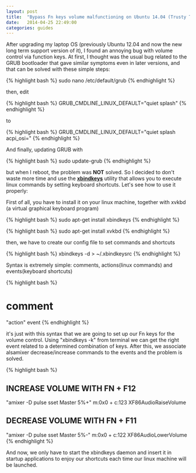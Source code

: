```yaml
---
layout: post
title:  "Bypass Fn keys volume malfunctioning on Ubuntu 14.04 (Trusty Tahr)"
date:   2014-04-25 22:49:00
categories: guides
---
```


After upgrading my laptop OS (previously Ubuntu 12.04 and now the new long term support version of it), I found an annoying bug with volume control via function keys. At first, I thought was the usual bug related to the GRUB bootloader that gave similar symptoms even in later versions, and that can be solved with these simple steps:

{% highlight bash %}
sudo nano /etc/default/grub
{% endhighlight %}

then, edit

{% highlight bash %}
GRUB_CMDLINE_LINUX_DEFAULT="quiet splash"
{% endhighlight %}

to

{% highlight bash %}
GRUB_CMDLINE_LINUX_DEFAULT="quiet splash acpi_osi="
{% endhighlight %}

And finally, updating GRUB with

{% highlight bash %}
sudo update-grub
{% endhighlight %}

but when I reboot, the problem was <b>NOT</b> solved. So I decided to don't waste more time and use the <a href="http://www.nongnu.org/xbindkeys/xbindkeys.html"><b>xbindkeys</b></a> utility that allows you to execute linux commands by setting keyboard shortcuts. Let's see how to use it properly:

First of all, you have to install it on your linux machine, together with xvkbd (a virtual graphical keyboard program)

{% highlight bash %}
sudo apt-get install xbindkeys
{% endhighlight %}

{% highlight bash %}
sudo apt-get install xvkbd
{% endhighlight %}

then, we have to create our config file to set commands and shortcuts

{% highlight bash %}
xbindkeys -d > ~/.xbindkeysrc
{% endhighlight %}

Syntax is extremely simple: comments, actions(linux commands) and events(keyboard shortcuts)

{% highlight bash %}
# comment
"action"
   event
{% endhighlight %}

it's just with this syntax that we are going to set up our Fn keys for the volume control. Using "xbindkeys -k" from terminal we can get the right event related to a determined combination of keys. After this, we associate alsamixer decrease/increase commands to the events and the problem is solved.

{% highlight bash %}
## INCREASE VOLUME WITH FN + F12
"amixer -D pulse sset Master 5%+"
   m:0x0 + c:123
   XF86AudioRaiseVolume

## DECREASE VOLUME WITH FN + F11
"amixer -D pulse sset Master 5%-"
    m:0x0 + c:122
    XF86AudioLowerVolume
{% endhighlight %}

And now, we only have to start the xbindkeys daemon and insert it in startup applications to enjoy our shortcuts each time our linux machine will be launched.










